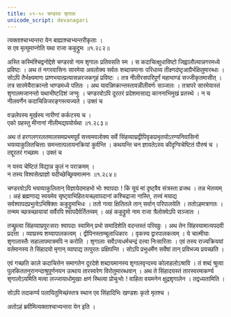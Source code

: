 ```yaml
---
title: ०१-१० चण्डरवः शृगालः
unicode_script: devanagari
---
```

त्यक्ताश्चाभ्यन्तरा येन बाह्याश्चाभ्यन्तरीकृताः ।  
स एव मृत्युमाप्नोति यथा राजा ककुद्द्रुमः ॥१.२८२॥

अस्ति कस्मिंश्चिद्वनोद्देशे चण्डरवो नाम शृगालः प्रतिवसति स्म । स कदाचित्क्षुधाविष्टो जिह्वालौल्यान्नगरमध्ये प्रविष्टः । अथ तं नगरवासिनः सारमेया अवलोक्य सर्वतः शब्दायमानाः परिधाव्य तीक्ष्णदंष्टृआग्रैर्भक्षितुमारब्धाः । सोऽपि तैर्भक्ष्यमाणः प्राणभयात्प्रत्यासन्नरजकगृहं प्रविष्टः । तत्र नीलीरसपरिपूर्णं महाभाण्डं सज्जीकृतमासीत् । तत्र सारमेयैराक्रान्तो भाण्डमध्ये पतितः । अथ यावन्निष्क्रान्तस्तावन्नीलीवर्णः सञ्जातः । तत्रापरे सारमेयास्तं शृगालमजानन्तो
यथाभीष्टदिशं जग्मुः । चण्डरवोऽपि दूरतरं प्रदेशमासाद्य काननाभिमुखं प्रतस्थे । न च नीलवर्णेन कदाचिन्निजरङ्गस्त्यज्यते । उक्तं च

वज्रलेपस्य मूर्खस्य नारीणां कर्कटस्य च ।   
एको ग्रहस्तु मीनानां नीलीमद्यपयोर्यथा ॥१.२८३॥  

अथ तं हरगलगरलतमालसमप्रभमपूर्वं सत्त्वमवलोक्य सर्वे सिंहव्याघ्रद्वीपिवृकप्रभृतयोऽरण्यनिवासिनो भयव्याकुलितचित्ताः समन्तात्पलायनक्रियां कुर्वन्ति । कथयन्ति चन ज्ञायतेऽस्य कीदृग्विचेष्टितं पौरुषं च । तद्दूरतरं गच्छामः । उक्तं च

न यस्य चेष्टितं विद्यान्न कुलं न पराक्रमम् ।  
न तस्य विश्वसेत्प्राज्ञो यदीच्छेच्छ्रियमात्मनः ॥१.२८४॥  

चण्डरवोऽपि भयव्याकुलितान् विज्ञायेदमाहभो भोः श्वापदाः ! किं यूयं मां दृष्ट्वैव संत्रस्ता व्रजथ । तन्न भेतव्यम् । अहं ब्रह्मणाद्य स्वयमेव सृष्ट्वाभिहितःयच्छ्वापदानां कश्चिद्राजा नास्ति, तत्त्वं मयाद्य सर्वश्वापदप्रभुत्वेऽभिषिक्तः ककुद्द्रुमाभिधः । ततो गत्वा क्षितितले तान् सर्वान् परिपालयेति । ततोऽहमत्रागतः । तन्मम च्छत्रच्छायायां सर्वैरपि श्वापदैर्वर्तितव्यम् । अहं ककुद्द्रुमो नाम राजा त्रैलोक्येऽपि सञ्जातः ।  

तच्छ्रुत्वा सिंहव्याघ्रपुरःसराः श्वापदाः स्वामिन् प्रभो समादिशेति वदन्तस्तं परिवव्रुः । अथ तेन सिंहस्यामात्यपदवी प्रदत्ता । व्याघ्रस्य शय्यापालकत्वम् । द्वीपिनस्ताम्बूलाधिकारः । वृकस्य द्वारपालकत्वम् । ये चात्मीयाः शृगालास्तैः सहालापमात्रमपि न करोति । शृगालाः सर्वेऽप्यधर्मचन्द्रं दत्त्वा निःसारिताः । एवं तस्य राज्यक्रिययां वर्तमानस्य ते सिंहादयो मृगान् व्यापाद्य तत्पुरतः प्रक्षिपन्ति । सोऽपि प्रभुधर्मेण सर्वेषां तान् प्रविभज्य प्रयच्छति ।  

एवं गच्छति काले कदाचित्तेन समागतेन दूरदेशे शब्दायमानस्य शृगालवृन्दस्य कोलाहलोऽश्रावि । तं शब्दं श्रुत्वा पुलकिततनुरानन्दाश्रुपूर्णनयन उत्थाय  तारस्वरेण विरोतुमारब्धवान् । अथ ते सिंहादयस्तं तारस्वरमाकर्ण्य शृगालोऽयमिति मत्वा लज्जायाधोमुखाः क्षणं स्थित्वा प्रोचुःभोः ! वाहिता वयमनेन क्षुद्रशृगालेन । तद्वध्यतामिति ।  

सोऽपि तदाकर्ण्य पलायितुमिच्छंस्तत्र स्थान एव सिंहादिभिः खण्डशः कृतो मृतश्च ।  

अतोऽहं ब्रवीमित्यक्ताश्चाभ्यन्तरा येन इति ।  
